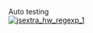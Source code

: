 Auto testing  
[![jsextra_hw_regexp_1](https://github.com/SadliyVI/JSExtra_HW_RegExp_1/actions/workflows/main.yml/badge.svg)](https://github.com/SadliyVI/JSExtra_HW_RegExp_1/actions/workflows/main.yml)

